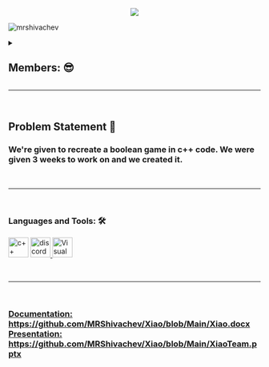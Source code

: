 
<p align="center">
  <img  src="https://user-images.githubusercontent.com/85336812/159184115-566f6572-39a9-411a-b8d2-1953cfd47c93.png">
</p>

<p align="left"> <img src="https://komarev.com/ghpvc/?username=mrshivachev&label=Profile%20views&color=0e75b6&style=flat" alt="mrshivachev" /> </p>
</h1>
<details>
           <summary><h2>Members: 😎</summary>
            <summary> Gergana Bineva - Designer - https://github.com/GIBineva </summary>
            <summary> Maria Ukrainska - Backend - https://github.com/MDUkrainska20</summary>
            <summary> Miroslav Shivachev - Scrum - https://github.com/MRShivachev </summary>
            <summary> Stella Ivanova - Frontend - https://github.com/SIIvanova20 </summary>
           
</details>

<hr><br>
           <h2>Problem Statement 🧐</h2>
           <h3> We're given to recreate a boolean game in c++ code. We were given 3 weeks to work on and we created it.</h3>
<br><hr><br>
           
<p align="left">
</p>

<h3 align="left">Languages and Tools: 🛠️</h3>
<p align="left">
<img src="https://upload.wikimedia.org/wikipedia/commons/thumb/1/18/ISO_C%2B%2B_Logo.svg/1200px-ISO_C%2B%2B_Logo.svg.png" alt="c++" width="40" height="40"/> </a> <a href="https://www.figma.com/" target="_blank" rel="noreferrer">
<img src="https://cdn.freelogovectors.net/svg09/discord_logo-freelogovectors.net_.svg" alt="discord" width="40" height="40"/> </a> <a href="https://www.figma.com/" target="_blank" rel="noreferrer">
<img src="https://upload.wikimedia.org/wikipedia/commons/thumb/9/9a/Visual_Studio_Code_1.35_icon.svg/2048px-Visual_Studio_Code_1.35_icon.svg.png" alt="Visual studio code" width="40" height="40"/> </a> <a href="https://www.figma.com/" target="_blank" rel="noreferrer">
</p> 

  
  


<br><hr><br>
  
  <h3>
  Documentation: https://github.com/MRShivachev/Xiao/blob/Main/Xiao.docx
  <br>
  Presentation: https://github.com/MRShivachev/Xiao/blob/Main/XiaoTeam.pptx
</h3>
  <br>
